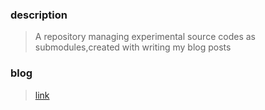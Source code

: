 ### description
> A repository managing experimental source codes as submodules,created with writing my blog posts

### blog
> [link](https://2eungwoo.tistory.com/)
